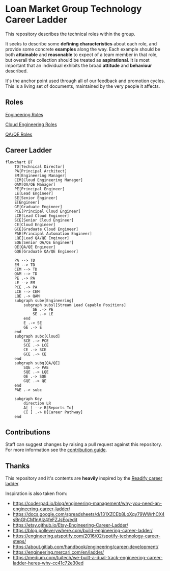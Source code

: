 # Loan Market Group Technology Career Ladder

This repository describes the technical roles within the group.

It seeks to describe some **defining characteristics** about each role, and provide some concrete **examples** along the way. Each example should be both **attainable** and **reasonable** to expect of a team member in that role, but overall the collection should be treated as **aspirational**. It is most important that an individual exhibits the broad **attitude** and **behaviour** described.

It's the anchor point used through all of our feedback and promotion cycles. This is a living set of documents, maintained by the very people it affects.

## Roles

[Engineering Roles](Engineering.md)

[Cloud Engineering Roles](Cloud.md)

[QA/QE Roles](QA-QE.md)

## Career Ladder

```mermaid
flowchart BT
    TD[Technical Director]
    PA[Principal Architect]
    EM[Engineering Manager]
    CEM[Cloud Engineering Manager]
    QAM[QA/QE Manager]
    PE[Principal Engineer]
    LE[Lead Engineer]
    SE[Senior Engineer]
    E[Engineer]
    GE[Graduate Engineer]
    PCE[Principal Cloud Engineer]
    LCE[Lead Cloud Engineer]
    SCE[Senior Cloud Engineer]
    CE[Cloud Engineer]
    GCE[Graduate Cloud Engineer]
    PAE[Principal Automation Engineer]
    LQE[Lead QA/QE Engineer]
    SQE[Senior QA/QE Engineer]
    QE[QA/QE Engineer]
    GQE[Graduate QA/QE Engineer]
    
    PA --> TD
    EM --> TD
    CEM --> TD
    QAM --> TD
    PE .-> PA
    LE --> EM
    PCE .-> PA
    LCE --> CEM
    LQE .-> QAM
    subgraph sube[Engineering]
        subgraph subsl[Stream Lead Capable Positions]
            SE .-> PE
            SE .-> LE
        end
        E .-> SE
        GE .-> E
    end
    subgraph subc[Cloud]
        SCE .-> PCE
        SCE .-> LCE
        CE .-> SCE
        GCE .-> CE
    end
    subgraph subq[QA/QE]
        SQE .-> PAE
        SQE .-> LQE
        QE .-> SQE
        GQE .-> QE
    end
    PAE .-> subc
    
    subgraph Key
        direction LR
        A[ ] --> B[Reports To]
        C[ ] .-> D[Career Pathway]
    end
```

## Contributions

Staff can suggest changes by raising a pull request against this repository. For more information see the [contribution guide](CONTRIBUTING.md).

## Thanks

This repository and it's contents are **heavily** inspired by the [Readify career ladder](https://github.com/Readify/madskillz).

Inspiration is also taken from:

- https://coderpad.io/blog/engineering-management/why-you-need-an-engineering-career-ladder/
- https://docs.google.com/spreadsheets/d/131XZCEb8LoXqy79WWrhCX4sBnGhCM1nAIz4feFZJsEo/edit
- https://etsy.github.io/Etsy-Engineering-Career-Ladder/
- https://blog.polleverywhere.com/build-engineering-career-ladder/
- https://engineering.atspotify.com/2016/02/spotify-technology-career-steps/
- https://about.gitlab.com/handbook/engineering/career-development/
- https://engineering.mercari.com/en/ladder/
- https://medium.com/tuitech/we-built-a-dual-track-engineering-career-ladder-heres-why-cc41c72e30ed
